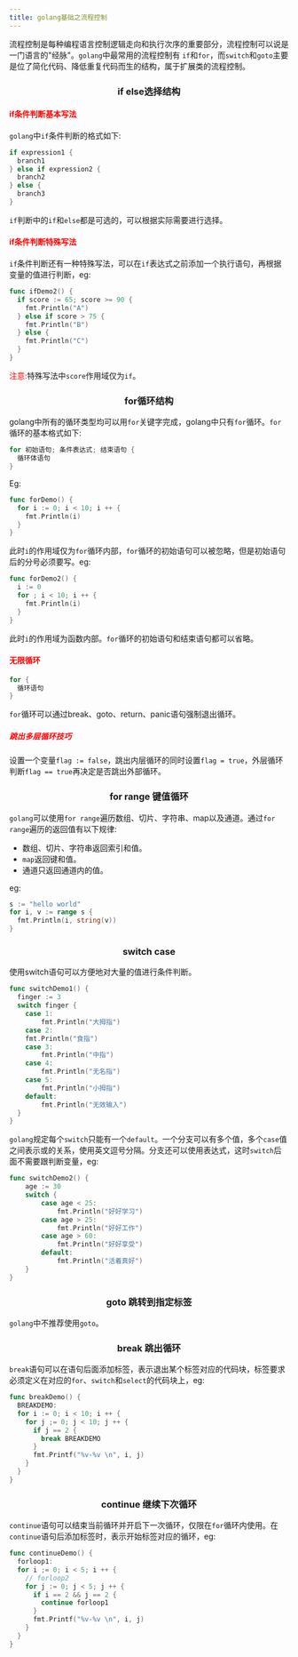 ```yaml
---
title: golang基础之流程控制
---
```


流程控制是每种编程语言控制逻辑走向和执行次序的重要部分，流程控制可以说是一门语言的"经脉"。`golang`中最常用的流程控制有 `if`和`for`，而`switch`和`goto`主要是位了简化代码、降低重复代码而生的结构，属于扩展类的流程控制。

### <center>if else选择结构<center>

#### <font color=red>if条件判断基本写法</font>

`golang`中`if`条件判断的格式如下:

```go
if expression1 {
  branch1
} else if expression2 {
  branch2
} else {
  branch3
}
```

`if`判断中的`if`和`else`都是可选的，可以根据实际需要进行选择。

#### <font color=red>if条件判断特殊写法</font>

`if`条件判断还有一种特殊写法，可以在`if`表达式之前添加一个执行语句，再根据变量的值进行判断，eg:

```go
func ifDemo2() {
  if score := 65; score >= 90 {
    fmt.Println("A")
  } else if score > 75 {
    fmt.Println("B")
  } else {
    fmt.Println("C")
  }
}
```

<font color=red>注意:</font>特殊写法中`score`作用域仅为`if`。

### <center>for循环结构</center>

golang中所有的循环类型均可以用`for`关键字完成，golang中只有`for`循环。`for`循环的基本格式如下:

```go
for 初始语句; 条件表达式; 结束语句 {
  循环体语句
}
```

Eg:

```go
func forDemo() {
  for i := 0; i < 10; i ++ {
    fmt.Println(i)
  }
}
```

此时`i`的作用域仅为`for`循环内部，`for`循环的初始语句可以被忽略，但是初始语句后的分号必须要写。eg:

```go
func forDemo2() {
  i := 0
  for ; i < 10; i ++ {
    fmt.Println(i)
  }
}
```

此时`i`的作用域为函数内部。`for`循环的初始语句和结束语句都可以省略。

#### <font color=red>无限循环</font>

```go
for {
  循环语句
}
```

`for`循环可以通过break、goto、return、panic语句强制退出循环。

##### <font color=red>跳出多层循环技巧</font>

设置一个变量`flag := false`，跳出内层循环的同时设置`flag = true`，外层循环判断`flag == true`再决定是否跳出外部循环。

### <center>for range 键值循环</center>

`golang`可以使用`for range`遍历数组、切片、字符串、map以及通道。通过`for range`遍历的返回值有以下规律:

- 数组、切片、字符串返回索引和值。
- `map`返回键和值。
- 通道只返回通道内的值。

eg:

```go
s := "hello world"
for i, v := range s {
  fmt.Println(i, string(v))
}
```

### <center>switch case</center>

使用switch语句可以方便地对大量的值进行条件判断。

```go
func switchDemo1() {
  finger := 3
  switch finger {
    case 1:
    	fmt.Println("大拇指")
  	case 2:
    fmt.Println("食指")
  	case 3:
    	fmt.Println("中指")
  	case 4:
    	fmt.Println("无名指")
    case 5:
    	fmt.Println("小拇指")
    default:
    	fmt.Println("无效输入")
  }
}
```

`golang`规定每个`switch`只能有一个`default`。一个分支可以有多个值，多个`case`值之间表示或的关系，使用英文逗号分隔。分支还可以使用表达式，这时`switch`后面不需要跟判断变量，eg:

```go
func switchDemo2() {
	age := 30
	switch {
		case age < 25:
			fmt.Println("好好学习")
		case age > 25:
			fmt.Println("好好工作")
		case age > 60:
			fmt.Println("好好享受")
		default:
			fmt.Println("活着真好")
	}
}
```

### <center>goto 跳转到指定标签</center>

`golang`中不推荐使用`goto`。

### <center>break 跳出循环</center>

`break`语句可以在语句后面添加标签，表示退出某个标签对应的代码块，标签要求必须定义在对应的`for`、`switch`和`select`的代码块上，eg:

```go
func breakDemo() {
  BREAKDEMO:
  for i := 0; i < 10; i ++ {
    for j ;= 0; j < 10; j ++ {
      if j == 2 {
        break BREAKDEMO
      }
      fmt.Printf("%v-%v \n", i, j)
    }
  }
}
```

### <center>continue 继续下次循环</center>

`continue`语句可以结束当前循环并开启下一次循环，仅限在`for`循环内使用。在`continue`语句后添加标签时，表示开始标签对应的循环，eg:

```go
func continueDemo() {
  forloop1:
  for i ;= 0; i < 5; i ++ {
    // forloop2
    for j := 0; j < 5; j ++ {
      if i == 2 && j == 2 {
        continue forloop1
      }
      fmt.Printf("%v-%v \n", i, j)
    }
  }
}
```

